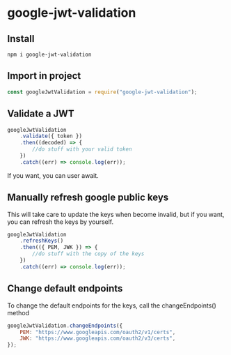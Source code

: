 # google-jwt-validation

## Install

```shell
npm i google-jwt-validation
```

## Import in project

```js
const googleJwtValidation = require("google-jwt-validation");
```

## Validate a JWT

```js
googleJwtValidation
    .validate({ token })
    .then((decoded) => {
        //do stuff with your valid token
    })
    .catch((err) => console.log(err));
```

If you want, you can user await.

## Manually refresh google public keys

This will take care to update the keys when become invalid, but if you want, you can refresh the keys by yourself.

```js
googleJwtValidation
    .refreshKeys()
    .then(({ PEM, JWK }) => {
        //do stuff with the copy of the keys
    })
    .catch((err) => console.log(err));
```

## Change default endpoints

To change the default endpoints for the keys, call the changeEndpoints() method

```js
googleJwtValidation.changeEndpoints({
    PEM: "https://www.googleapis.com/oauth2/v1/certs",
    JWK: "https://www.googleapis.com/oauth2/v3/certs",
});
```
